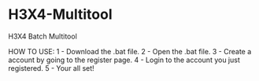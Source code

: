 # H3X4-Multitool
H3X4 Batch Multitool

HOW TO USE:
1 - Download the .bat file.
2 - Open the .bat file.
3 - Create a account by going to the register page.
4 - Login to the account you just registered.
5 - Your all set!
